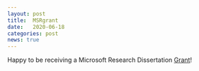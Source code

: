 ```yaml
---
layout: post
title:  MSRgrant
date:   2020-06-18
categories: post
news: true
---
```

Happy to be receiving a Microsoft Research Dissertation [Grant](https://www.microsoft.com/en-us/research/blog/2020-microsoft-research-dissertation-grant-supports-students-cutting-edge-work/?OCID=msr_blog_dissert20_hero)!